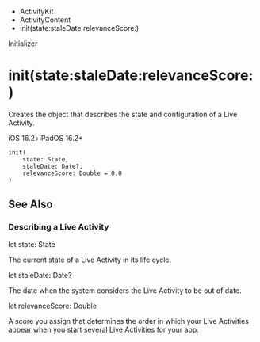 

- ActivityKit
- ActivityContent
-  init(state:staleDate:relevanceScore:) 

Initializer

# init(state:staleDate:relevanceScore:)

Creates the object that describes the state and configuration of a Live Activity.

iOS 16.2+iPadOS 16.2+

``` source
init(
    state: State,
    staleDate: Date?,
    relevanceScore: Double = 0.0
)
```

## See Also

### Describing a Live Activity

let state: State

The current state of a Live Activity in its life cycle.

let staleDate: Date?

The date when the system considers the Live Activity to be out of date.

let relevanceScore: Double

A score you assign that determines the order in which your Live Activities appear when you start several Live Activities for your app.

